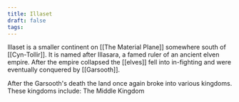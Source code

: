 ```yaml
---
title: Illaset
draft: false
tags:
---
```

Illaset is a smaller continent on [[The Material Plane]] somewhere south of [[Cyn-Tollir]]. It is named after Illasara, a famed ruler of an ancient elven empire. After the empire collapsed the [[elves]] fell into in-fighting and were eventually conquered by [[Garsooth]].

After the Garsooth's death the land once again broke into various kingdoms. These kingdoms include: The Middle Kingdom